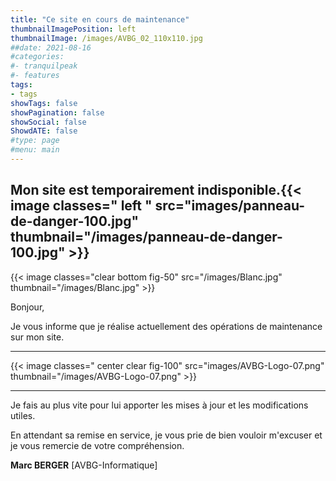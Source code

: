 ```yaml
---
title: "Ce site en cours de maintenance"
thumbnailImagePosition: left
thumbnailImage: /images/AVBG_02_110x110.jpg
##date: 2021-08-16
#categories:
#- tranquilpeak
#- features
tags:
- tags
showTags: false
showPagination: false
showSocial: false
ShowdATE: false
#type: page
#menu: main
---
```


## Mon site est temporairement indisponible.{{< image classes="  left " src="images/panneau-de-danger-100.jpg" thumbnail="/images/panneau-de-danger-100.jpg"  >}} 

{{< image classes="clear bottom fig-50" src="/images/Blanc.jpg" thumbnail="/images/Blanc.jpg"  >}} 

Bonjour, 

Je vous informe que je réalise actuellement des opérations de maintenance sur mon site.

***

{{< image classes="  center  clear fig-100" src="images/AVBG-Logo-07.png" thumbnail="/images/AVBG-Logo-07.png"  >}}

***

Je fais au plus vite pour lui apporter les mises à jour et les modifications utiles.

En attendant sa remise en service, je vous prie de bien vouloir m'excuser et je vous remercie de votre compréhension.

**Marc BERGER** [AVBG-Informatique]
